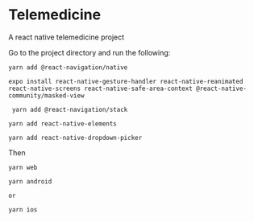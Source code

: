 # Telemedicine
A react native telemedicine project

Go to the project directory and run the following:

```
yarn add @react-navigation/native

expo install react-native-gesture-handler react-native-reanimated react-native-screens react-native-safe-area-context @react-native-community/masked-view

 yarn add @react-navigation/stack

yarn add react-native-elements

yarn add react-native-dropdown-picker

```

Then

```
yarn web

yarn android

or

yarn ios

```

